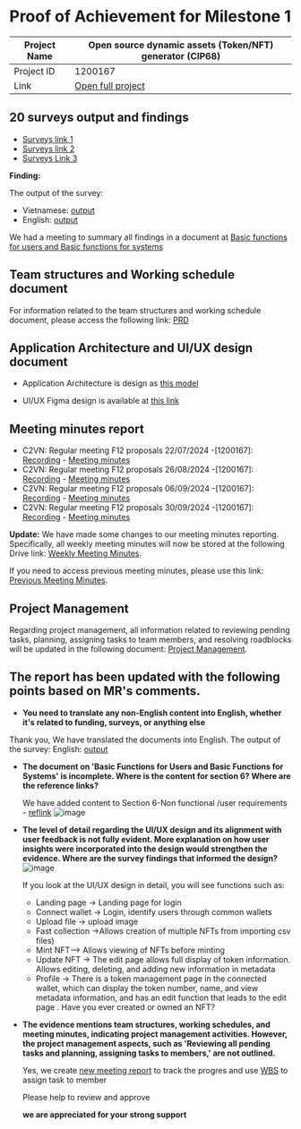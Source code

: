 #  Proof of Achievement for Milestone 1
|  Project Name |Open source dynamic assets (Token/NFT) generator (CIP68)|
| ------------ | ------------ |
| Project ID  | 1200167 |
|  Link  |  [Open full project](https://milestones.projectcatalyst.io/projects/1200167/) |


## 20 surveys output and findings  
- [Surveys link 1](https://t.me/vietnameasterntownhall/18748)
- [Surveys link 2](https://t.me/cardano2vn/1/2683)
- [Surveys Link 3](https://t.me/StakingADA/141777)

**Finding:**

The output of the survey:
- Vietnamese: [output](https://github.com/cardano2vn/Project-Catalyst/blob/main/1200167%3AOpen%20source%20dynamic%20assets-CIP68/Milestone1/Kh%E1%BA%A3o%20S%C3%A1t%20%C3%9D%20Ki%E1%BA%BFn%20V%E1%BB%81%20%E1%BB%A8ng%20D%E1%BB%A5ng%20T%E1%BA%A1o%20v%C3%A0%20Ch%E1%BB%89nh%20S%E1%BB%ADa%20NFT%20CIP-68%20(Responses).xlsx)
- English: [output](https://github.com/cardano2vn/Project-Catalyst/blob/main/1200167%3AOpen%20source%20dynamic%20assets-CIP68/Milestone1/%5BEnglish%5D%20CIP-68%20NFT%20Creation%20and%20Editing%20App%20Opinion%20Survey%20(Responses).xlsx)

We had a meeting to summary all findings in a document at [Basic functions for users and Basic functions for systems](https://github.com/cardano2vn/Project-Catalyst/blob/main/1200167%3AOpen%20source%20dynamic%20assets-CIP68/Milestone1/1200167-Open%20source%20dynamic%20assets%20%20CIP68-PRD-EN.pdf)

## Team structures and Working schedule document

For information related to the team structures and working schedule document, please access the following link: 
[PRD](https://github.com/cardano2vn/Project-Catalyst/blob/main/1200167%3AOpen%20source%20dynamic%20assets-CIP68/Milestone1/1200167-Open%20source%20dynamic%20assets%20%20CIP68-PRD-EN.pdf)

## Application Architecture and UI/UX design document
- Application Architecture is design as [this model](https://github.com/cardano2vn/fund11/blob/main/1200167%3AOpen%20source%20dynamic%20assets-CIP68/Milestone1/system%20design.pdf)

- UI/UX Figma design is available at [this link](https://www.figma.com/design/F0i6C62BWxT3Mz1sT2Ynd0/shadcn-design?node-id=4-6598&node-type=canvas&t=ofaZtVo9dxTB2VGH-0)

## Meeting minutes report

- C2VN: Regular meeting F12 proposals 22/07/2024 -[1200167]: [Recording](https://youtu.be/7w0_lQuvtTA) - [Meeting minutes](https://github.com/cardano2vn/Project-Catalyst/blob/main/1200167%3AOpen%20source%20dynamic%20assets-CIP68/Milestone1/%5BEnglish%5D%20Meeting%20Minutes%20_%201200167-Open%20source%20dynamic%20assets%20generator%20CIP68.pdf)
- C2VN: Regular meeting F12 proposals 26/08/2024 -[1200167]: [Recording](https://youtu.be/1EgM5uGrUcI) - [Meeting minutes](https://github.com/cardano2vn/Project-Catalyst/blob/main/1200167%3AOpen%20source%20dynamic%20assets-CIP68/Milestone1/%5BEnglish%5D%20Meeting%20Minutes%20_%201200167-Open%20source%20dynamic%20assets%20generator%20CIP68.pdf)
- C2VN: Regular meeting F12 proposals 06/09/2024 -[1200167]: [Recording](https://youtu.be/8h2wNqob5Ao) - [Meeting minutes](https://github.com/cardano2vn/Project-Catalyst/blob/main/1200167%3AOpen%20source%20dynamic%20assets-CIP68/Milestone1/%5BEnglish%5D%20Meeting%20Minutes%20_%201200167-Open%20source%20dynamic%20assets%20generator%20CIP68.pdf)
- C2VN: Regular meeting F12 proposals 30/09/2024 -[1200167]: [Recording](https://youtu.be/1dQPjWRKSyE) - [Meeting minutes](https://github.com/cardano2vn/Project-Catalyst/blob/main/1200167%3AOpen%20source%20dynamic%20assets-CIP68/Milestone1/%5BEnglish%5D%20Meeting%20Minutes%20_%201200167-Open%20source%20dynamic%20assets%20generator%20CIP68.pdf)

**Update:**
We have made some changes to our meeting minutes reporting. Specifically, all weekly meeting minutes will now be stored at the following Drive link: [Weekly Meeting Minutes](https://docs.google.com/document/d/1bSHF8i61pYlZ8ExR_pJrfilABf-OehkT/edit?usp=sharing&ouid=100538284716472257568&rtpof=true&sd=true).

If you need to access previous meeting minutes, please use this link: [Previous Meeting Minutes](https://drive.google.com/drive/folders/1gsNkUK6X0rE4Fdy5DsYci_13vOVi_Fgw).

## Project Management

Regarding project management, all information related to reviewing pending tasks, planning, assigning tasks to team members, and resolving roadblocks will be updated in the following document: [Project Management](https://docs.google.com/spreadsheets/d/1BZDGPv1d1MHMyX7ycNraAZght-hz44lT/edit?gid=1613824326#gid=1613824326).

## The report has been updated with the following points based on MR's comments.
- **You need to translate any non-English content into English, whether it's related to funding, surveys, or anything else**
  
Thank you, We have translated the documents into English.
The output of the survey: English: [output](https://github.com/cardano2vn/Project-Catalyst/blob/main/1200167%3AOpen%20source%20dynamic%20assets-CIP68/Milestone1/%5BEnglish%5D%20CIP-68%20NFT%20Creation%20and%20Editing%20App%20Opinion%20Survey%20(Responses).xlsx)

- **The document on 'Basic Functions for Users and Basic Functions for Systems' is incomplete. Where is the content for section 6? Where are the reference links?**

  We have added content to Section 6-Non functional /user requirements - [reflink](https://github.com/cardano2vn/Project-Catalyst/blob/main/1200167%3AOpen%20source%20dynamic%20assets-CIP68/Milestone1/1200167-Open%20source%20dynamic%20assets%20%20CIP68-PRD-EN.pdf)
  ![image](https://github.com/user-attachments/assets/defab457-190c-454e-be54-b910aa5bcdf1)

 
- **The level of detail regarding the UI/UX design and its alignment with user feedback is not fully evident. More explanation on how user insights were incorporated into the design would strengthen the evidence. Where are the survey findings that informed the design?**
  ![image](https://github.com/user-attachments/assets/c270e599-44f6-48b1-9b42-0d3207d0c80c)

   If you look at the UI/UX design in detail, you will see functions such as:
   - Landing page -> Landing page for login
   - Connect wallet -> Login, identify users through common wallets
   - Upload file -> upload image
   - Fast collection ->Allows creation of multiple NFTs from importing csv files)
   - Mint NFT--> Allows viewing of NFTs before minting
   - Update NFT -> The edit page allows full display of token information. Allows editing, deleting, and adding new information in metadata
   - Profile -> There is a token management page in the connected wallet, which can display the token number, name, and view metadata information, and has an edit function that leads to the edit page . Have you ever created or owned an NFT?

  
- **The evidence mentions team structures, working schedules, and meeting minutes, indicating project management activities. However, the project management aspects, such as 'Reviewing all pending tasks and planning, assigning tasks to members,' are not outlined.**

   Yes, we create [new meeting report](https://github.com/cardano2vn/Project-Catalyst/blob/main/1200167%3AOpen%20source%20dynamic%20assets-CIP68/Milestone1/Template%20Meeting%20Minutes%20_%201200167%20-%20Open%20source%20dynamic%20assets%20%20CIP68.docx.pdf) to track the progres
  and use [WBS](https://docs.google.com/spreadsheets/d/1BZDGPv1d1MHMyX7ycNraAZght-hz44lT/edit?usp=sharing&ouid=100538284716472257568&rtpof=true&sd=true) to assign task to member

  Please help to review and approve
  
  **we are appreciated for your strong support**
